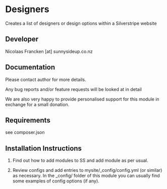 Designers
================================================================================

Creates a list of designers or design options
within a Silverstripe website

Developer
-----------------------------------------------
Nicolaas Francken [at] sunnysideup.co.nz


Documentation
-----------------------------------------------
Please contact author for more details.

Any bug reports and/or feature requests will be
looked at in detail

We are also very happy to provide personalised support
for this module in exchange for a small donation.


Requirements
-----------------------------------------------
see composer.json


Installation Instructions
-----------------------------------------------
1. Find out how to add modules to SS and add module as per usual.

2. Review configs and add entries to mysite/_config/config.yml
(or similar) as necessary.
In the _config/ folder of this module
you can usually find some examples of config options (if any).
